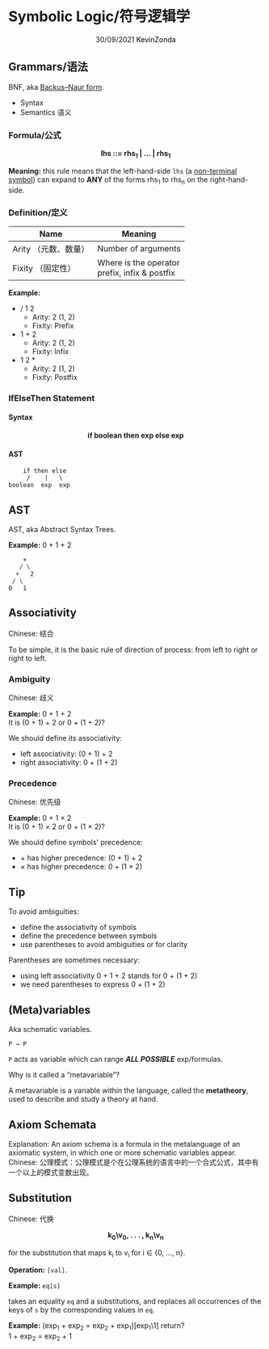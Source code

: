 # Symbolic Logic/符号逻辑学

<center>
<span>30/09/2021</span>
<a style="text-decoration:none; color: black;" href="https://github.com/KevinZonda">KevinZonda</a>
</center>

## Grammars/语法

BNF, aka [Backus–Naur form](https://en.wikipedia.org/wiki/Backus%E2%80%93Naur_form).

- Syntax
- Semantics 语义

### Formula/公式

<center>
<strong>
    lhs ::= rhs<sub>1</sub> | ... | rhs<sub>1</sub>
</strong>
</center>

**Meaning:** this rule means that the left-hand-side `lhs` (a [non-terminal symbol](https://en.wikipedia.org/wiki/Terminal_and_nonterminal_symbols)) can expand to **ANY** of the forms rhs<sub>1</sub> to rhs<sub>n</sub>
on the right-hand-side.

### Definition/定义

| Name    | Meaning |
| ------- | ------- |
| Arity （元数、数量）  | Number of arguments |
| Fixity （固定性） | Where is the operator<br>prefix, infix & postfix |

**Example:**

- / 1 2
  - Arity: 2 (1, 2)
  - Fixity: Prefix
- 1 + 2
  - Arity: 2 (1, 2)
  - Fixity: Infix
- 1 2 *
  - Arity: 2 (1, 2)
  - Fixity: Postfix

### IfElseThen Statement

#### Syntax

<center>
<strong>
    if boolean then exp else exp
</strong>
</center>

#### AST

```
    if then else
     /    |   \
boolean  exp  exp
```

## AST

AST, aka Abstract Syntax Trees.

**Example:** 0 + 1 + 2
```
    +
   / \
  +   2
 / \
0   1
```

## Associativity

Chinese: 结合

To be simple, it is the basic rule of direction of process: from left to right or right to left.

### Ambiguity

Chinese: 歧义

**Example:** 0 + 1 + 2  
It is (0 + 1) + 2 or 0 + (1 + 2)?

We should define its associativity:

- left associativity: (0 + 1) + 2
- right associativity: 0 + (1 + 2)

### Precedence

Chinese: 优先级

**Example:** 0 + 1 × 2  
It is (0 + 1) × 2 or 0 + (1 × 2)?

We should define symbols' precedence:

- \+ has higher precedence: (0 + 1) + 2
- × has higher precedence: 0 + (1 × 2)

## Tip

To avoid ambiguities:
- define the associativity of symbols
- define the precedence between symbols
- use parentheses to avoid ambiguities or for clarity

Parentheses are sometimes necessary:
- using left associativity 0 + 1 + 2 stands for 0 + (1 + 2)
- we need parentheses to express 0 + (1 + 2)

## (Meta)variables

Aka schematic variables.

```
P → P
```

`P` acts as variable which can range ***ALL POSSIBLE*** exp/formulas.

Why is it called a “metavariable”?

A metavariable is a variable
within the language, called the **metatheory**, used to describe and study a theory at hand.

## Axiom Schemata

Explanation: An axiom schema is a formula in the metalanguage of an axiomatic system, in which one or more schematic variables appear.  
Chinese: 公理模式：公理模式是个在公理系统的语言中的一个合式公式，其中有一个以上的模式变数出现。

## Substitution

Chinese: 代换

<center>
<strong>
k<sub>0</sub>\v<sub>0</sub>, . . . , k<sub>n</sub>\v<sub>n</sub>
</strong>
</center>

for the substitution that maps k<sub>i</sub> to v<sub>i</sub> for i ∈ {0, ..., n}.

**Operation:** `[val]`.

**Example:** `eq[s]`

takes an equality `eq` and a substitutions, and replaces all occurrences of the keys of `s` by the corresponding values in `eq`.

**Example:** (exp<sub>1</sub> + exp<sub>2</sub> = exp<sub>2</sub> + exp<sub>1</sub>)\[exp<sub>1</sub>\1] return?  
1 + exp<sub>2</sub> = exp<sub>2</sub> + 1

